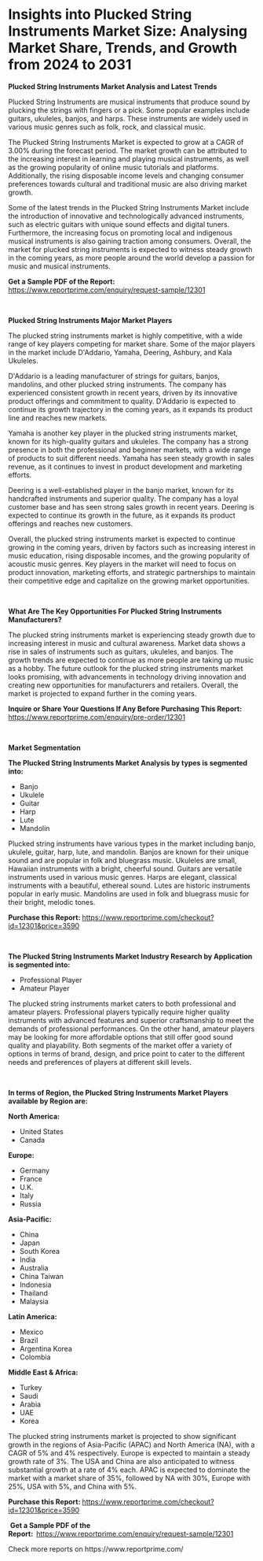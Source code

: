 <p><h1>Insights into Plucked String Instruments Market Size: Analysing Market Share, Trends, and Growth from 2024 to 2031</h1></p><p><strong>Plucked String Instruments Market Analysis and Latest Trends</strong></p>
<p><p>Plucked String Instruments are musical instruments that produce sound by plucking the strings with fingers or a pick. Some popular examples include guitars, ukuleles, banjos, and harps. These instruments are widely used in various music genres such as folk, rock, and classical music.</p><p>The Plucked String Instruments Market is expected to grow at a CAGR of 3.00% during the forecast period. The market growth can be attributed to the increasing interest in learning and playing musical instruments, as well as the growing popularity of online music tutorials and platforms. Additionally, the rising disposable income levels and changing consumer preferences towards cultural and traditional music are also driving market growth.</p><p>Some of the latest trends in the Plucked String Instruments Market include the introduction of innovative and technologically advanced instruments, such as electric guitars with unique sound effects and digital tuners. Furthermore, the increasing focus on promoting local and indigenous musical instruments is also gaining traction among consumers. Overall, the market for plucked string instruments is expected to witness steady growth in the coming years, as more people around the world develop a passion for music and musical instruments.</p></p>
<p><strong>Get a Sample PDF of the Report:&nbsp;</strong> <a href="https://www.reportprime.com/enquiry/request-sample/12301">https://www.reportprime.com/enquiry/request-sample/12301</a></p>
<p>&nbsp;</p>
<p><strong>Plucked String Instruments Major Market Players</strong></p>
<p><p>The plucked string instruments market is highly competitive, with a wide range of key players competing for market share. Some of the major players in the market include D'Addario, Yamaha, Deering, Ashbury, and Kala Ukuleles.</p><p>D'Addario is a leading manufacturer of strings for guitars, banjos, mandolins, and other plucked string instruments. The company has experienced consistent growth in recent years, driven by its innovative product offerings and commitment to quality. D'Addario is expected to continue its growth trajectory in the coming years, as it expands its product line and reaches new markets.</p><p>Yamaha is another key player in the plucked string instruments market, known for its high-quality guitars and ukuleles. The company has a strong presence in both the professional and beginner markets, with a wide range of products to suit different needs. Yamaha has seen steady growth in sales revenue, as it continues to invest in product development and marketing efforts.</p><p>Deering is a well-established player in the banjo market, known for its handcrafted instruments and superior quality. The company has a loyal customer base and has seen strong sales growth in recent years. Deering is expected to continue its growth in the future, as it expands its product offerings and reaches new customers.</p><p>Overall, the plucked string instruments market is expected to continue growing in the coming years, driven by factors such as increasing interest in music education, rising disposable incomes, and the growing popularity of acoustic music genres. Key players in the market will need to focus on product innovation, marketing efforts, and strategic partnerships to maintain their competitive edge and capitalize on the growing market opportunities.</p></p>
<p>&nbsp;</p>
<p><strong>What Are The Key Opportunities For Plucked String Instruments Manufacturers?</strong></p>
<p><p>The plucked string instruments market is experiencing steady growth due to increasing interest in music and cultural awareness. Market data shows a rise in sales of instruments such as guitars, ukuleles, and banjos. The growth trends are expected to continue as more people are taking up music as a hobby. The future outlook for the plucked string instruments market looks promising, with advancements in technology driving innovation and creating new opportunities for manufacturers and retailers. Overall, the market is projected to expand further in the coming years.</p></p>
<p><strong>Inquire or Share Your Questions If Any Before Purchasing This Report:</strong> <a href="https://www.reportprime.com/enquiry/pre-order/12301">https://www.reportprime.com/enquiry/pre-order/12301</a></p>
<p>&nbsp;</p>
<p><strong>Market Segmentation</strong></p>
<p><strong>The Plucked String Instruments Market Analysis by types is segmented into:</strong></p>
<p><ul><li>Banjo</li><li>Ukulele</li><li>Guitar</li><li>Harp</li><li>Lute</li><li>Mandolin</li></ul></p>
<p><p>Plucked string instruments have various types in the market including banjo, ukulele, guitar, harp, lute, and mandolin. Banjos are known for their unique sound and are popular in folk and bluegrass music. Ukuleles are small, Hawaiian instruments with a bright, cheerful sound. Guitars are versatile instruments used in various music genres. Harps are elegant, classical instruments with a beautiful, ethereal sound. Lutes are historic instruments popular in early music. Mandolins are used in folk and bluegrass music for their bright, melodic tones.</p></p>
<p><strong>Purchase this Report:&nbsp;</strong><a href="https://www.reportprime.com/checkout?id=12301&price=3590">https://www.reportprime.com/checkout?id=12301&price=3590</a></p>
<p>&nbsp;</p>
<p><strong>The Plucked String Instruments Market Industry Research by Application is segmented into:</strong></p>
<p><ul><li>Professional Player</li><li>Amateur Player</li></ul></p>
<p><p>The plucked string instruments market caters to both professional and amateur players. Professional players typically require higher quality instruments with advanced features and superior craftsmanship to meet the demands of professional performances. On the other hand, amateur players may be looking for more affordable options that still offer good sound quality and playability. Both segments of the market offer a variety of options in terms of brand, design, and price point to cater to the different needs and preferences of players at different skill levels.</p></p>
<p>&nbsp;</p>
<p><strong>In terms of Region, the Plucked String Instruments Market Players available by Region are:</strong></p>
<p>
    <p> <strong> North America: </strong>
        <ul>
            <li>United States</li>
            <li>Canada</li>
        </ul>
        </p> 
    <p> <strong> Europe: </strong>
        <ul>
            <li>Germany</li>
            <li>France</li>
            <li>U.K.</li>
            <li>Italy</li>
            <li>Russia</li>
        </ul>
        </p> 
    <p> <strong> Asia-Pacific: </strong>
        <ul>
            <li>China</li>
            <li>Japan</li>
            <li>South Korea</li>
            <li>India</li>
            <li>Australia</li>
            <li>China Taiwan</li>
            <li>Indonesia</li>
            <li>Thailand</li>
            <li>Malaysia</li>
        </ul>
        </p> 
    <p> <strong> Latin America: </strong>
        <ul>
            <li>Mexico</li>
            <li>Brazil</li>
            <li>Argentina Korea</li>
            <li>Colombia</li>
        </ul>
        </p> 
    <p> <strong> Middle East & Africa: </strong>
        <ul>
            <li>Turkey</li>
            <li>Saudi</li>
            <li>Arabia</li>
            <li>UAE</li>
            <li>Korea</li>
        </ul>
    </p>
    </p>
<p><p>The plucked string instruments market is projected to show significant growth in the regions of Asia-Pacific (APAC) and North America (NA), with a CAGR of 5% and 4% respectively. Europe is expected to maintain a steady growth rate of 3%. The USA and China are also anticipated to witness substantial growth at a rate of 4% each. APAC is expected to dominate the market with a market share of 35%, followed by NA with 30%, Europe with 25%, USA with 5%, and China with 5%.</p></p>
<p><strong>Purchase this Report: </strong><a href="https://www.reportprime.com/checkout?id=12301&price=3590">https://www.reportprime.com/checkout?id=12301&price=3590</a></p>
<p>&nbsp;<strong>Get a Sample PDF of the Report:&nbsp;&nbsp;</strong><a href="https://www.reportprime.com/enquiry/request-sample/12301">https://www.reportprime.com/enquiry/request-sample/12301</a></p>
<p><strong></strong></p>
<p>Check more reports on https://www.reportprime.com/</p>